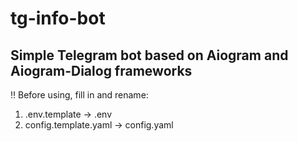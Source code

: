 # tg-info-bot
Simple Telegram bot based on Aiogram and Aiogram-Dialog frameworks
---
‼️ Before using, fill in and rename:
1. .env.template -> .env
2. config.template.yaml -> config.yaml
